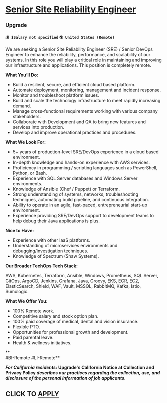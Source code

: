 # [Senior Site Reliability Engineer](https://www.remotewlb.com/apply/senior-site-reliability-engineer-123107)  
### Upgrade  
#### `💰 $Salary not specified` `🌎 United States (Remote)`  

We are seeking a Senior Site Reliability Engineer (SRE) / Senior DevOps Engineer to enhance the reliability, performance, and scalability of our systems. In this role you will play a critical role in maintaining and improving our infrastructure and applications. This position is completely remote.

**What You’ll Do:**

  * Build a resilient, secure, and efficient cloud based platform.
  * Automate deployment, monitoring, management and incident response.
  * Monitor and troubleshoot platform issues.
  * Build and scale the technology infrastructure to meet rapidly increasing demand.
  * Manage cross-functional requirements working with various company stakeholders.
  * Collaborate with Development and QA to bring new features and services into production.
  * Develop and improve operational practices and procedures.

**What We Look For:**

  * 5+ years of production-level SRE/DevOps experience in a cloud based environment.
  * In-depth knowledge and hands-on experience with AWS services.
  * Proficiency in programming / scripting languages such as PowerShell, Python, or Bash.
  * Experience with SQL Server databases and Windows Server environments.
  * Knowledge of Ansible (Chef / Puppet) or Terraform.
  * Strong understanding of systems, networks, troubleshooting techniques, automating build pipeline, and continuous integration.
  * Ability to operate in an agile, fast-paced, entrepreneurial start-up environment.
  * Experience providing SRE/DevOps support to development teams to help debug their Java applications is plus.

**Nice to Have:**

  * Experience with other IaaS platforms.
  * Understanding of microservices environments and debugging/investigation techniques.
  * Knowledge of Spectrum (Shaw Systems). 

**Our Broader TechOps Tech Stack:**

AWS, Kubernetes, Terraform, Ansible, Windows, Prometheus, SQL Server, GitOps, ArgoCD, Jenkins, Grafana, Java, Groovy, EKS, ECR, EC2, ElasticSearch, Shield, WAF, Vault, MSSQL, RabbitMQ, Kafka, Istio, Sumologic.

**What We Offer You:**

  * 100% Remote work.
  * Competitive salary and stock option plan.
  * 100% paid coverage of medical, dental and vision insurance. 
  * Flexible PTO.
  * Opportunities for professional growth and development. 
  * Paid parental leave.
  * Health & wellness initiatives.

**  
#BI-Remote #LI-Remote**

**_For California residents:_ Upgrade's California Notice at Collection and Privacy Policy _describes our practices regarding the collection, use, and disclosure of the personal information of job applicants._**

  
## CLICK TO [APPLY](https://www.remotewlb.com/apply/senior-site-reliability-engineer-123107)

